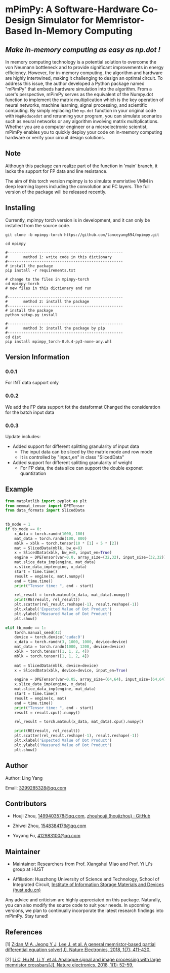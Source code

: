 # mPimPy: A Software-Hardware Co-Design Simulator for Memristor-Based In-Memory Computing

## *Make in-memory computing as easy as np.dot !*

In memory computing technology is a potential solution to overcome the von Neumann bottleneck and to provide significant improvements in energy efficiency. However, for in-memory computing, the algorithm and hardware are highly intertwined, making it challenging to design an optimal circuit. To address this issue, the author developed a Python package named "mPimPy" that embeds hardware simulation into the algorithm. From a user's perspective, mPimPy serves as the equivalent of the Numpy.dot function to implement the matrix multiplication which is the key operation of neural networks, machine learning, signal processing, and scientific computing. By simply replacing the `np.dot` function in your original code with `MapReducedot` and rerunning your program, you can simulate scenarios such as neural networks or any algorithm involving matrix multiplications. Whether you are a computer engineer or a microelectronic scientist, mPimPy enables you to quickly deploy your code on in-memory computing hardware or verify your circuit design solutions. 

## Note
Although this package can realize part of the function in 'main' branch, it lacks the support for FP data and line resistance.

The aim of this torch version mpimpy is to simulate memristive VMM in deep learning layers including the convolution and FC layers. 
The full version of the package will be released recently.

## Installing

Currently, mpimpy torch version is in development, and it can only be installed from the source code.


```shell
git clone -b mpimpy-torch https://github.com/lanceyang694/mpimpy.git

cd mpimpy

#---------------------------------------------------
#       method 1: write code in this dictionary
#---------------------------------------------------
# install the package
pip install -r requirements.txt

# change to the files in mpimpy-torch
cd mpimpy-torch
# new files in this dictionary and run

#---------------------------------------------------
#       method 2: install the package
#---------------------------------------------------
# install the package
python setup.py install

#---------------------------------------------------
#       method 3: install the package by pip
#---------------------------------------------------
cd dist
pip install mpimpy_torch-0.0.4-py3-none-any.whl

```

## Version Information
### 0.0.1   
For INT data support only
### 0.0.2
We add the FP data support fot the dataformat
Changed the consideration for the batch input data
### 0.0.3
Update includes:
- Added support for different splitting granularity of input data
  - The input data can be sliced by the matrix mode and row mode
  - It is controlled by "input_en" in class "SlicedData"
- Added support for different splitting granularity of weight
  - For FP data, the data slice can support the double exponet quantization

## Example

```python
from matplotlib import pyplot as plt
from memmat_tensor import DPETensor
from data_formats import SlicedData

    
tb_mode = 1
if tb_mode == 0:
    x_data = torch.randn(1000, 100)
    mat_data = torch.randn(100, 800)
    mblk = xblk = torch.tensor(10 * [1] + 5 * [2])
    mat = SlicedData(mblk, bw_e=8)
    x = SlicedData(xblk, bw_e=8, input_en=True)
    engine = DPETensor(var=0.0, array_size=(32,32), input_size=(32,32))
    mat.slice_data_imp(engine, mat_data)
    x.slice_data_imp(engine, x_data)
    start = time.time()
    result = engine(x, mat).numpy()
    end = time.time()
    print("Tensor time: ", end - start)

    rel_result = torch.matmul(x_data, mat_data).numpy()
    print(RE(result, rel_result))
    plt.scatter(rel_result.reshape(-1), result.reshape(-1))
    plt.xlabel('Expected Value of Dot Product')
    plt.ylabel('Measured Value of Dot Product')
    plt.show()

elif tb_mode == 1:
    torch.manual_seed(42)
    device = torch.device('cuda:0')
    x_data = torch.randn(3, 1000, 1000, device=device)
    mat_data = torch.randn(1000, 1200, device=device)
    xblk = torch.tensor([1, 1, 2, 4])
    mblk = torch.tensor([1, 1, 2, 4])
    
    mat = SlicedData(mblk, device=device)
    x = SlicedData(xblk, device=device, input_en=True)

    engine = DPETensor(var=0.05, array_size=(64,64), input_size=(64,64))
    x.slice_data_imp(engine, x_data)
    mat.slice_data_imp(engine, mat_data)
    start = time.time()
    result = engine(x, mat)
    end = time.time()
    print("Tensor time: ", end - start)
    result = result.cpu().numpy()

    rel_result = torch.matmul(x_data, mat_data).cpu().numpy()

    print(RE(result, rel_result))
    plt.scatter(rel_result.reshape(-1), result.reshape(-1))
    plt.xlabel('Expected Value of Dot Product')
    plt.ylabel('Measured Value of Dot Product')
    plt.show()

```

## Author

Author: Ling Yang

Email: [3299285328@qq.com](mailto:3299285328@qq.com)

## Contributors

- Houji Zhou, [1499403578@qq.com](mailto:1499403578@qq.com), [zhouhouji (houjizhou) · GitHub](https://github.com/zhouhouji)

- Zhiwei Zhou, [1548384176@qq.com](mailto:1548384176@qq.com)

- Yuyang Fu, [412983100@qq.com](mailto:412983100@qq.com)

## Maintainer

- Maintainer: Researchers from Prof. Xiangshui Miao and Prof. Yi Li's group at HUST

- Affiliation: Huazhong University of Science and Technology, School of Integrated Circuit,  [Institute of Information Storage Materials and Devices (hust.edu.cn)](http://ismd.hust.edu.cn/)

Any advice and criticism are highly appreciated on this package. Naturally, you can also modify the source code to suit your needs. In upcoming versions, we plan to continually incorporate the latest research findings into mPimPy. Stay tuned!

## References

[1] [Zidan M A, Jeong Y J, Lee J, et al. A general memristor-based partial differential equation solver[J]. Nature Electronics, 2018, 1(7): 411-420.](https://www.nature.com/articles/s41928-018-0100-6)

[2] [Li C, Hu M, Li Y, et al. Analogue signal and image processing with large
 memristor crossbars[J]. Nature electronics, 2018, 1(1): 52-59.](https://www.nature.com/articles/s41928-017-0002-z)
